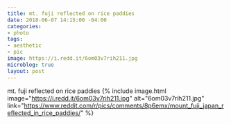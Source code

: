 ```yaml
---
title: mt. fuji reflected on rice paddies
date: 2018-06-07 14:15:00 -04:00
categories:
- photo
tags:
- aesthetic
- pic
image: https://i.redd.it/6om03v7rih211.jpg
microblog: true
layout: post
---
```

mt. fuji reflected on rice paddies
{% include image.html image="https://i.redd.it/6om03v7rih211.jpg" alt="6om03v7rih211.jpg" link="https://www.reddit.com/r/pics/comments/8p6emx/mount_fuji_japan_reflected_in_rice_paddies/" %}
